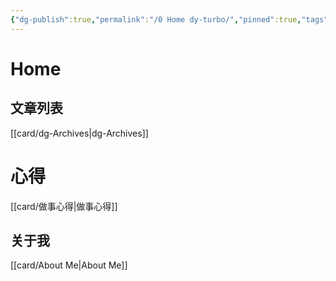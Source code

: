 ```yaml
---
{"dg-publish":true,"permalink":"/0 Home dy-turbo/","pinned":true,"tags":["gardenEntry"],"dgShowFileTree":true,"noteIcon":"2","created":"2024-01-28T22:46:43+08:00","updated":"2024-03-22T19:01:00+08:00"}
---
```



# Home

## 文章列表

[[card/dg-Archives\|dg-Archives]]

# 心得

[[card/做事心得\|做事心得]]

## 关于我

[[card/About Me\|About Me]]
